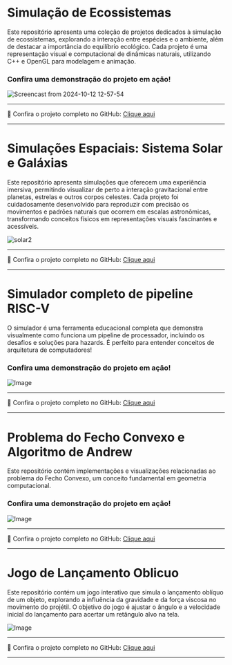 # Simulação de Ecossistemas

Este repositório apresenta uma coleção de projetos dedicados à simulação de ecossistemas, explorando a interação entre espécies e o ambiente, além de destacar a importância do equilíbrio ecológico. Cada projeto é uma representação visual e computacional de dinâmicas naturais, utilizando C++ e OpenGL para modelagem e animação.


### Confira uma demonstração do projeto em ação!

![Screencast from 2024-10-12 12-57-54](https://github.com/user-attachments/assets/d02b5099-1b02-460d-ace5-8689310e2782)

---

🔗 Confira o projeto completo no GitHub: [Clique aqui](https://github.com/JhonatanBarboza/Simulacao_Ecossistema)

---

# Simulações Espaciais: Sistema Solar e Galáxias

Este repositório apresenta simulações que oferecem uma experiência imersiva, permitindo visualizar de perto a interação gravitacional entre planetas, estrelas e outros corpos celestes. Cada projeto foi cuidadosamente desenvolvido para reproduzir com precisão os movimentos e padrões naturais que ocorrem em escalas astronômicas, transformando conceitos físicos em representações visuais fascinantes e acessíveis.


![solar2](https://github.com/user-attachments/assets/7c53c1b5-a2fe-40a7-ac06-c88e34f9e2e6)

---

🔗 Confira o projeto completo no GitHub: [Clique aqui](https://github.com/JhonatanBarboza/Simulacao_Universo)

---

# Simulador completo de pipeline RISC-V

O simulador é uma ferramenta educacional completa que demonstra visualmente como funciona um pipeline de processador, incluindo os desafios e soluções para hazards. É perfeito para entender conceitos de arquitetura de computadores!


### Confira uma demonstração do projeto em ação!

![Image](https://github.com/user-attachments/assets/00fe0a1a-5082-42a3-8e52-3d430ea245fc)

---

🔗 Confira o projeto completo no GitHub: [Clique aqui](https://github.com/JhonatanBarboza/Pipeline-RISC-V)

---


# Problema do Fecho Convexo e Algoritmo de Andrew

Este repositório contém implementações e visualizações relacionadas ao problema do Fecho Convexo, um conceito fundamental em geometria computacional.

### Confira uma demonstração do projeto em ação!

![Image](https://github.com/user-attachments/assets/a6b2a25a-f217-4c53-8a06-dbfc7c588f98)

---

🔗 Confira o projeto completo no GitHub: [Clique aqui](https://github.com/JhonatanBarboza/Algoritmos_Avancados/tree/main/Exercicios%20/ex6)

---

# Jogo de Lançamento Oblicuo

Este repositório contém um jogo interativo que simula o lançamento oblíquo de um objeto, explorando a influência da gravidade e da força viscosa no movimento do projétil. O objetivo do jogo é ajustar o ângulo e a velocidade inicial do lançamento para acertar um retângulo alvo na tela.

![Image](https://github.com/user-attachments/assets/1769a548-6fc9-4519-be71-c45bc1235370)

---

🔗 Confira o projeto completo no GitHub: [Clique aqui](https://github.com/JhonatanBarboza/Lancamento_obliquo/blob/main/README.md)

---
